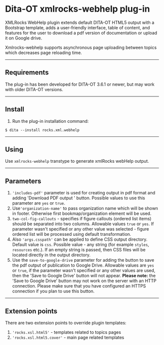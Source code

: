 # Dita-OT xmlrocks-webhelp plug-in
XMLRocks WebHelp plugin extends default DITA-OT HTML5 output with a Bootstrap template, adds a user-friendly interface, table of content, and features for the user to download a pdf version of documentation or upload it on Google drive.

Xmlrocks-webhelp supports asynchronous page uploading between topics which decreases page reloading time.

____
## Requirements
The plug-in has been developed for DITA-OT 3.6.1 or newer, but may work with older DITA-OT versions.
____
## Install
1. Run the plug-in installation command:
```
$ dita --install rocks.xml.webhelp
```
____
## Using
Use ```xmlrocks-webhelp``` transtype to generate xmlRocks webHelp output.

----
## Parameters
1. ```'includes-pdf'``` parameter is used for creating output in pdf format and adding 'Download PDF output ' button. Possible values to use this parameter are ```yes``` or ```true```.
2. Use```'organization-name'``` to pass organization name which will be shown in footer. Otherwise first bookmap/organization element will be used.
3. `two-col-fig-callouts` - specifies if figure callouts (ordered list items) should be separated into two columns. Allowable values `true` or `yes`. If parameter wasn't specified or any other value was selected - figure ordered list will be processed using default transformation.
4. Also ```'args.csspath'``` can be applied to define CSS output directory. Default value is ```css```. Possible value - any string (for example ```styles```, ```resources``` etc.). If an empty string is passed, then CSS files will be located directly in the output directory. 
5. Use the `save-to-google-drive` parameter for adding the button to save the pdf output of publication to Google Drive. Allowable values are ```yes``` or ```true```, if the parameter wasn't specified or any other values are used, then the 'Save to Google Drive' button will not appear. **Please note:** the 'Save to Google Drive' button may not work on the server with an HTTP connection. Please make sure that you have configured an HTTPS connection if you plan to use this button.
____
## Extension points
There are two extension points to override plugin templates:
1. ```'rocks.xsl.html5'``` - templates related to topics pages
2. ```'rocks.xsl.html5.cover'``` - main page related templates